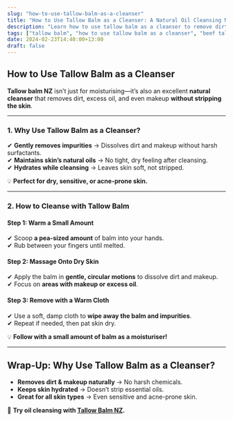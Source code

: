 ```yaml
---
slug: "how-to-use-tallow-balm-as-a-cleanser"
title: "How to Use Tallow Balm as a Cleanser: A Natural Oil Cleansing Method"
description: "Learn how to use tallow balm as a cleanser to remove dirt, excess oil, and makeup while keeping your skin hydrated and healthy."
tags: ["tallow balm", "how to use tallow balm as a cleanser", "beef tallow for skin NZ"]
date: 2024-02-23T14:40:00+13:00
draft: false
---
```


## How to Use Tallow Balm as a Cleanser  

**Tallow balm NZ** isn’t just for moisturising—it’s also an excellent **natural cleanser** that removes dirt, excess oil, and even makeup **without stripping the skin**.  

---

### **1. Why Use Tallow Balm as a Cleanser?**  

✔ **Gently removes impurities** → Dissolves dirt and makeup without harsh surfactants.  
✔ **Maintains skin’s natural oils** → No tight, dry feeling after cleansing.  
✔ **Hydrates while cleansing** → Leaves skin soft, not stripped.  

💡 **Perfect for dry, sensitive, or acne-prone skin.**  

---

### **2. How to Cleanse with Tallow Balm**  

#### **Step 1: Warm a Small Amount**  
✔ Scoop **a pea-sized amount** of balm into your hands.  
✔ Rub between your fingers until melted.  

#### **Step 2: Massage Onto Dry Skin**  
✔ Apply the balm in **gentle, circular motions** to dissolve dirt and makeup.  
✔ Focus on **areas with makeup or excess oil**.  

#### **Step 3: Remove with a Warm Cloth**  
✔ Use a soft, damp cloth to **wipe away the balm and impurities**.  
✔ Repeat if needed, then pat skin dry.  

💡 **Follow with a small amount of balm as a moisturiser!**  

---

## **Wrap-Up: Why Use Tallow Balm as a Cleanser?**  

- **Removes dirt & makeup naturally** → No harsh chemicals.  
- **Keeps skin hydrated** → Doesn’t strip essential oils.  
- **Great for all skin types** → Even sensitive and acne-prone skin.  

🔗 **Try oil cleansing with [Tallow Balm NZ](https://primalpantry.co.nz/shop/products/tallow-skin/).**
